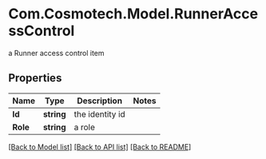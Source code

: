 # Com.Cosmotech.Model.RunnerAccessControl
a Runner access control item

## Properties

Name | Type | Description | Notes
------------ | ------------- | ------------- | -------------
**Id** | **string** | the identity id | 
**Role** | **string** | a role | 

[[Back to Model list]](../README.md#documentation-for-models) [[Back to API list]](../README.md#documentation-for-api-endpoints) [[Back to README]](../README.md)

